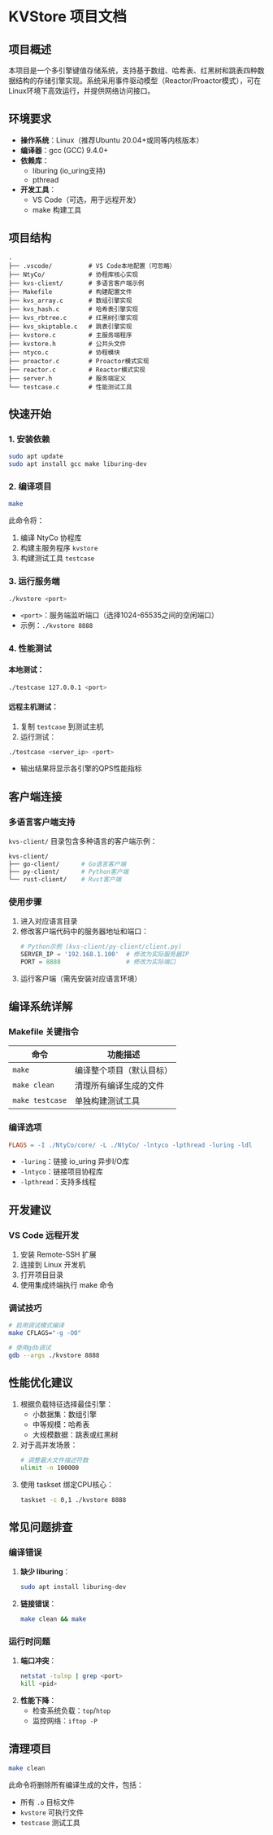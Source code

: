 # KVStore 项目文档

## 项目概述
本项目是一个多引擎键值存储系统，支持基于数组、哈希表、红黑树和跳表四种数据结构的存储引擎实现。系统采用事件驱动模型（Reactor/Proactor模式），可在Linux环境下高效运行，并提供网络访问接口。

## 环境要求
- **操作系统**：Linux（推荐Ubuntu 20.04+或同等内核版本）
- **编译器**：gcc (GCC) 9.4.0+
- **依赖库**：
  - liburing (io_uring支持)
  - pthread
- **开发工具**：
  - VS Code（可选，用于远程开发）
  - make 构建工具

## 项目结构
```
.
├── .vscode/          # VS Code本地配置（可忽略）
├── NtyCo/            # 协程库核心实现
├── kvs-client/       # 多语言客户端示例
├── Makefile          # 构建配置文件
├── kvs_array.c       # 数组引擎实现
├── kvs_hash.c        # 哈希表引擎实现
├── kvs_rbtree.c      # 红黑树引擎实现
├── kvs_skiptable.c   # 跳表引擎实现
├── kvstore.c         # 主服务端程序
├── kvstore.h         # 公共头文件
├── ntyco.c           # 协程模块
├── proactor.c        # Proactor模式实现
├── reactor.c         # Reactor模式实现
├── server.h          # 服务端定义
└── testcase.c        # 性能测试工具
```

## 快速开始

### 1. 安装依赖
```bash
sudo apt update
sudo apt install gcc make liburing-dev
```

### 2. 编译项目
```bash
make
```
此命令将：
1. 编译 NtyCo 协程库
2. 构建主服务程序 `kvstore`
3. 构建测试工具 `testcase`

### 3. 运行服务端
```bash
./kvstore <port>
```
- `<port>`：服务端监听端口（选择1024-65535之间的空闲端口）
- 示例：`./kvstore 8888`

### 4. 性能测试
#### 本地测试：
```bash
./testcase 127.0.0.1 <port>
```

#### 远程主机测试：
1. 复制 `testcase` 到测试主机
2. 运行测试：
```bash
./testcase <server_ip> <port>
```
- 输出结果将显示各引擎的QPS性能指标

## 客户端连接
### 多语言客户端支持
`kvs-client/` 目录包含多种语言的客户端示例：
```bash
kvs-client/
├── go-client/      # Go语言客户端
├── py-client/      # Python客户端
└── rust-client/    # Rust客户端
```

### 使用步骤
1. 进入对应语言目录
2. 修改客户端代码中的服务器地址和端口：
   ```python
   # Python示例 (kvs-client/py-client/client.py)
   SERVER_IP = '192.168.1.100'  # 修改为实际服务器IP
   PORT = 8888                  # 修改为实际端口
   ```
3. 运行客户端（需先安装对应语言环境）

## 编译系统详解
### Makefile 关键指令
| 命令                | 功能描述                     |
|---------------------|----------------------------|
| `make`             | 编译整个项目（默认目标）     |
| `make clean`       | 清理所有编译生成的文件       |
| `make testcase`    | 单独构建测试工具            |

### 编译选项
```makefile
FLAGS = -I ./NtyCo/core/ -L ./NtyCo/ -lntyco -lpthread -luring -ldl
```
- `-luring`：链接 io_uring 异步I/O库
- `-lntyco`：链接项目协程库
- `-lpthread`：支持多线程

## 开发建议
### VS Code 远程开发
1. 安装 Remote-SSH 扩展
2. 连接到 Linux 开发机
3. 打开项目目录
4. 使用集成终端执行 make 命令

### 调试技巧
```bash
# 启用调试模式编译
make CFLAGS="-g -O0"

# 使用gdb调试
gdb --args ./kvstore 8888
```

## 性能优化建议
1. 根据负载特征选择最佳引擎：
   - 小数据集：数组引擎
   - 中等规模：哈希表
   - 大规模数据：跳表或红黑树
2. 对于高并发场景：
   ```bash
   # 调整最大文件描述符数
   ulimit -n 100000
   ```
3. 使用 taskset 绑定CPU核心：
   ```bash
   taskset -c 0,1 ./kvstore 8888
   ```

## 常见问题排查
### 编译错误
1. **缺少 liburing**：
   ```bash
   sudo apt install liburing-dev
   ```
2. **链接错误**：
   ```bash
   make clean && make
   ```

### 运行时问题
1. **端口冲突**：
   ```bash
   netstat -tulnp | grep <port>
   kill <pid>
   ```
2. **性能下降**：
   - 检查系统负载：`top`/`htop`
   - 监控网络：`iftop -P`

## 清理项目
```bash
make clean
```
此命令将删除所有编译生成的文件，包括：
- 所有 `.o` 目标文件
- `kvstore` 可执行文件
- `testcase` 测试工具
